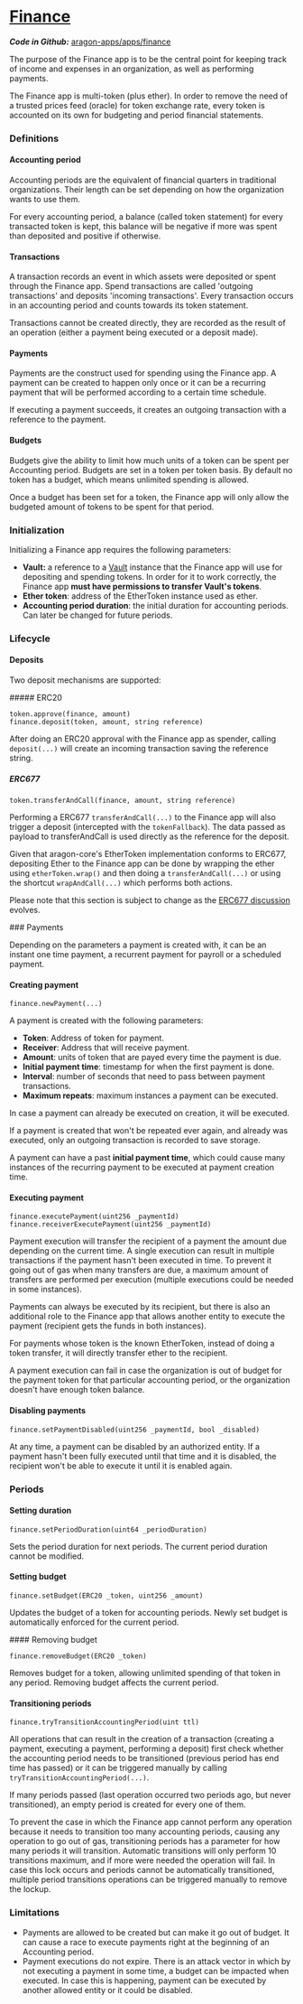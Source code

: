 # [Finance](https://github.com/aragon/aragon-apps/tree/master/apps/finance)

_**Code in Github:**_ [aragon-apps/apps/finance](https://github.com/aragon/aragon-apps/tree/master/apps/finance)

The purpose of the Finance app is to be the central point for keeping track of income and expenses in an organization, as well as performing payments.

The Finance app is multi-token (plus ether). In order to remove the need of a trusted prices feed (oracle) for token exchange rate, every token is accounted on its own for budgeting and period financial statements.

### Definitions

#### Accounting period

Accounting periods are the equivalent of financial quarters in traditional organizations. Their length can be set depending on how the organization wants to use them.

For every accounting period, a balance (called token statement) for every transacted token is kept, this balance will be negative if more was spent than deposited and positive if otherwise.

#### Transactions

A transaction records an event in which assets were deposited or spent through the Finance app. Spend transactions are called 'outgoing transactions' and deposits 'incoming transactions'. Every transaction occurs in an accounting period and counts towards its token statement.

Transactions cannot be created directly, they are recorded as the result of an operation (either a payment being executed or a deposit made).

#### Payments

Payments are the construct used for spending using the Finance app. A payment can be created to happen only once or it can be a recurring payment that will be performed according to a certain time schedule.

If executing a payment succeeds, it creates an outgoing transaction with a reference to the payment.

#### Budgets

Budgets give the ability to limit how much units of a token can be spent per Accounting period. Budgets are set in a token per token basis. By default no token has a budget, which means unlimited spending is allowed.

Once a budget has been set for a token, the Finance app will only allow the budgeted amount of tokens to be spent for that period.

### Initialization

Initializing a Finance app requires the following parameters:

- **Vault:** a reference to a [Vault](./vault) instance that the Finance app will use for depositing and spending tokens. In order for it to work correctly, the Finance app **must have permissions to transfer Vault's tokens**.
- **Ether token**: address of the EtherToken instance used as ether.
- **Accounting period duration**: the initial duration for accounting periods. Can later be changed for future periods.

### Lifecycle

#### Deposits

Two deposit mechanisms are supported:

##### ERC20
```
token.approve(finance, amount)
finance.deposit(token, amount, string reference)
```

After doing an ERC20 approval with the Finance app as spender, calling `deposit(...)` will create an incoming transaction saving the reference string.

##### ERC677
```
token.transferAndCall(finance, amount, string reference)
```

Performing a ERC677 `transferAndCall(...)` to the Finance app will also trigger a deposit (intercepted with the `tokenFallback`). The data passed as payload to transferAndCall is used directly as the reference for the deposit.

Given that aragon-core's EtherToken implementation conforms to ERC677, depositing Ether to the Finance app can be done by wrapping the ether using `etherToken.wrap()` and then doing a `transferAndCall(...)` or using the shortcut `wrapAndCall(...)` which performs both actions.

Please note that this section is subject to change as the [ERC677 discussion](https://github.com/ethereum/EIPs/issues/677) evolves.

### Payments

Depending on the parameters a payment is created with, it can be an instant one time payment, a recurrent payment for payroll or a scheduled payment.

#### Creating payment
```
finance.newPayment(...)
```

A payment is created with the following parameters:

- **Token**: Address of token for payment.
- **Receiver**: Address that will receive payment.
- **Amount**: units of token that are payed every time the payment is due.
- **Initial payment time**: timestamp for when the first payment is done.
- **Interval**: number of seconds that need to pass between payment transactions.
- **Maximum repeats**: maximum instances a payment can be executed.

In case a payment can already be executed on creation, it will be executed.

If a payment is created that won't be repeated ever again, and already was executed, only an outgoing transaction is recorded to save storage.

A payment can have a past **initial payment time**, which could cause many instances of the recurring payment to be executed at payment creation time.

#### Executing payment
```
finance.executePayment(uint256 _paymentId)
finance.receiverExecutePayment(uint256 _paymentId)
```

Payment execution will transfer the recipient of a payment the amount due depending on the current time. A single execution can result in multiple transactions if the payment hasn't been executed in time. To prevent it going out of gas when many transfers are due, a maximum amount of transfers are performed per execution (multiple executions could be needed in some instances).

Payments can always be executed by its recipient, but there is also an additional role to the Finance app that allows another entity to execute the payment (recipient gets the funds in both instances).

For payments whose token is the known EtherToken, instead of doing a token transfer, it will directly transfer ether to the recipient.

A payment execution can fail in case the organization is out of budget for the payment token for that particular accounting period, or the organization doesn't have enough token balance.

#### Disabling payments
```
finance.setPaymentDisabled(uint256 _paymentId, bool _disabled)
```

At any time, a payment can be disabled by an authorized entity. If a payment hasn't been fully executed until that time and it is disabled, the recipient won't be able to execute it until it is enabled again.

### Periods

#### Setting duration
```
finance.setPeriodDuration(uint64 _periodDuration)
```

Sets the period duration for next periods. The current period duration cannot be modified.

#### Setting budget
```
finance.setBudget(ERC20 _token, uint256 _amount)
```

Updates the budget of a token for accounting periods. Newly set budget is automatically enforced for the current period.

#### Removing budget
```
finance.removeBudget(ERC20 _token)
```

Removes budget for a token, allowing unlimited spending of that token in any period. Removing budget affects the current period.

#### Transitioning periods
```
finance.tryTransitionAccountingPeriod(uint ttl)
```

All operations that can result in the creation of a transaction (creating a payment, executing a payment, performing a deposit) first check whether the accounting period needs to be transitioned (previous period has end time has passed) or it can be triggered manually by calling `tryTransitionAccountingPeriod(...)`.

If many periods passed (last operation occurred two periods ago, but never transitioned), an empty period is created for every one of them.

To prevent the case in which the Finance app cannot perform any operation because it needs to transition too many accounting periods, causing any operation to go out of gas, transitioning periods has a parameter for how many periods it will transition. Automatic transitions will only perform 10 transitions maximum, and if more were needed the operation will fail. In case this lock occurs and periods cannot be automatically transitioned, multiple period transitions operations can be triggered manually to remove the lockup.


### Limitations

- Payments are allowed to be created but can make it go out of budget. It can cause a race to execute payments right at the beginning of an Accounting period.
- Payment executions do not expire. There is an attack vector in which by not executing a payment in some time, a budget can be impacted when executed. In case this is happening, payment can be executed by another allowed entity or it could be disabled.
